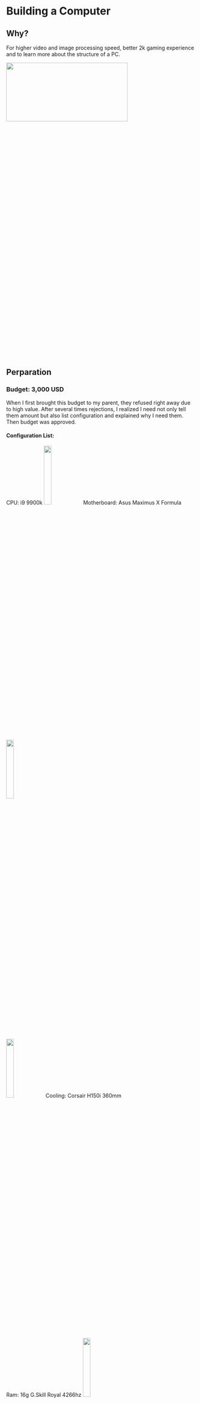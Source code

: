 # Building a Computer

## Why?

For higher video and image processing speed, better 2k gaming experience and to learn more about the structure of a PC.

<img src="https://cdn.gamerant.com/wp-content/uploads/for-honor-wu-lin-faction.jpg.optimal.jpg" width="80%" height="20%">

## Perparation

### Budget: 3,000 USD

When I first brought this budget to my parent, they refused right away due to high value. After several times rejections, I realized I need not only tell them amount but also list configuration and explained why I need them. Then budget was approved. 
  
#### Configuration List:

CPU: i9 9900k <img src="https://www.scan.co.uk/images/products/2979483-a.jpg" width="20%" height="20%"> Motherboard: Asus Maximus X Formula	<img src="https://c1.neweggimages.com/NeweggImage/ProductImage/13-119-046-V01.jpg" width="20%" height="20%"> 



<img src="https://www.corsair.com/corsairmedia/sys_master/productcontent/CW-9060031-WW-H150i_Pro_01_BLUE.png" width="20%" height="20%">	Cooling: Corsair H150i 360mm		 



Ram: 16g G.Skill Royal 4266hz	<img src="http://www.gskill.com/imgs/pro/8/8420o.png" width="20%" height="20%">
			




Graphic Card:  evga XC RTX 2080ti

Storage: Crucial MX500 1t sata and Samsang 970evo 250g M.2

Power Supply: Corsair RM750x

Case: Corsair SPEC-OMEGA rgb

### Actual Price: 3,200 USD

To improve ventilation, I changed new case, this caused actual expense is higher than budget. Even though, the case is still not right. That is a pity.

## Graphic Card

If the monitor I have is 1080p, a 2070 or even 1060 will be enough for normal gaming without ray tracking. However, my monitor has 2k resolution, which means that at least a 2080 will be needed. In order to keep the game running higher than 70 fps at “Ultra” quality with ray tracking on at 2k resolution, a 2080 ti will be needed.

Graphic Card: evga XC RTX 2080ti

<img src="https://static.bhphoto.com/images/images500x500/evga_11g_p4_2382_kr_geforce_rtx_2080_ti_1550592512000_1432503.jpg" width="20%" height="20%">

## Building PC

1.Update bios of motherboard so that i9 can safely work on Z370 motherboard. A 8th gern CPU is needed to get in bios of most of the motherboards

2.Put CPU on motherboard and lock it in place

3.Put RAM on motherboard and lock it in place

4.Unload cooling armer of the motherboard and put M.2 ssd in place

5.Connect jumper wires on motherboard

6.Take the case apart, unload every part that can be unload

7.Lock motherboard and power supply inside the case

8.Connect cables from powersupply to motherboards

9.Put water cooling in place. At this step, I find out that I bought a wrong and poorly designed case, there are no enough space for water cooling to fit on top of the case. Thus, I have to put fans on the side of the case.

10.Connect sata ssd and put it at the backplane of the case

11.Put graphic card on PCIe port and lock the card with case

13.Put all cooling fans in place	<img src="https://scontent-sea1-1.xx.fbcdn.net/v/t1.0-9/53117802_102223207612612_5378151455276400640_n.jpg?_nc_cat=109&_nc_ht=scontent-sea1-1.xx&oh=1db4176f7fb8ba2bbaa7542b1a2e18d4&oe=5D194B2B" width="15%" height="20%">

14.Test if everything works

15.Connect all other wires and try to put all of them in backplane. This can take hours and need to be very careful. I found out that one of cable from water cooling is broke, so I weld it back together and covered it with hot glue

<img src="https://scontent-sea1-1.xx.fbcdn.net/v/t1.0-9/53681340_102224264279173_8271683506845777920_n.jpg?_nc_cat=110&_nc_ht=scontent-sea1-1.xx&oh=f6efdce02519cdd1a5a6e20dccdf26fe&oe=5D139859" width="15%" height="20%">

16.Use a flash drive with windows installer to install windows 10

17.Download all drivers that the computer need and install them

<img src="https://scontent-sea1-1.xx.fbcdn.net/v/t1.0-9/53736369_102221834279416_8188523572671545344_n.jpg?_nc_cat=104&_nc_ht=scontent-sea1-1.xx&oh=fb02dc641945a4c94dd6e0ceff16ccf2&oe=5D0BA77B" width="15%" height="20%">

	
	
